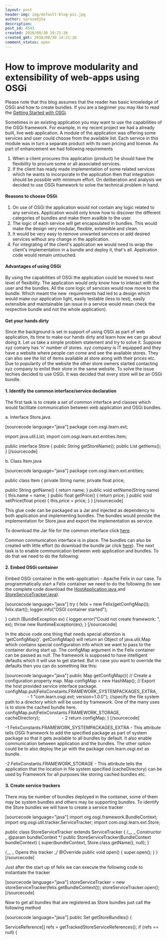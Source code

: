 ```yaml
---
layout: post
header-img: img/default-blog-pic.jpg
author: sprasadjha
description: 
post_id: 4543
created: 2010/08/30 19:21:26
created_gmt: 2010/08/30 14:21:26
comment_status: open
---
```


# How to improve modularity and extensibility of web-apps using OSGi

Please note that this blog assumes that the reader has basic knowledge of OSGi and how to create bundles. If you are a beginner you may like to read the [Getting Started with OSGi][1].

Sometimes in an existing application you may want to use the capabilities of the OSGi framework. For example, in my recent project we had a already built, live web application. A module of the application was offering some services and user could choose from the available list. Each service in this module was in turn a separate product with its own pricing and license. As part of enhancement we had following requirements 

  1. When a client procures this application (product) he should have the flexibility to procure some or all associated services.
  2. If the client has ready made implementation of some related services which he wants to incorporate in the application then that integration should be possible with minimum effort.
On deliberation and analysis we decided to use OSGi framework to solve the technical problem in hand. 

#### Reasons to choose OSGi

  1. On use of OSGi the application would not contain any logic related to any services. Application would only know how to discover the different categories of bundles and make them availble to the user.
  2. The logic of each service will get encapsulated in bundles. This would make the design very modular, flexible, extensible and clean.
  3. It would be very easy to remove unwanted services or add desired services without any change in the application.
  4. For integrating of the client's application we would need to wrap the client's implementation in a bundle and deploy it, that's all. Application code would remain untouched.

#### Advantages of using OSGi

By using the capabilities of OSGi the application could be moved to next level of flexibility. The application would only know how to interact with the user and the bundles. All the core logic of services would now move to the bundle. Which meant the new  requirements had led to a design which would make our application light, easily testable (less to test), easily extensible and maintainable (an issue in a service would mean check the respective bundle and not the whole application). 

#### Get your hands dirty

Since the background is set in support of using OSGi as part of web application, its time to make our hands dirty and learn how we can go about doing it. Let us take a simple problem statement and try to solve it. Suppose xyz comany has 'n' number of stores. xyz company is IT equipped and they have a website where people can come and see the available stores. They can also see the list of items available at store along with their prices etc. Due to popularity of the website the other store owners started contacting xyz company to enlist their store in the same website. To solve the issue techies decided to use OSGi. It was decided that every store will be an OSGi bundle. 

#### 1\. Identify the common interface/service declaration

The first task is to create a set of common interface and classes which would facilitate communication between web application and OSGi bundles.

a. Interface Store.java

[sourcecode language="java"] package com.osgi.learn.ext;

import java.util.List; import com.osgi.learn.ext.entities.Item;

public interface Store { public String getStoreName(); public List<Item> getItems(); } [/sourcecode]

b. Class Item.java

[sourcecode language="java"] package com.osgi.learn.ext.entities;

public class Item { private String name; private float price;

public String getName() { return name; } public void setName(String name) { this.name = name; } public float getPrice() { return price; } public void setPrice(float price) { this.price = price; } } [/sourcecode]

This glue code can be packaged as a Jar and injected as dependency to both application and implementing bundles. The bundles would provide the implementation for Store.java and export the implementation as service.

To download the Jar file for the common interface click [here][2].

Common communication interface is in place. The bundles can also be created with little effort (to download the bundle jar click [here][3]). The next task is to enable communication between web application and bundles. To do that we need to do the following: 

#### 2\. Embed OSGi container

Embed OSGi container in the web-application - Apache Felix in our case. To programmatically start a Felix container we need to do the following (to see the complete code download the [HostApplication.java ][4]and[ StoreServiceTracker.java][5]).

[sourcecode language="java"] try { felix = new Felix(getConfigMap()); felix.start(); logger.info("OSGI container started");

} catch (BundleException ex) { logger.error("Could not create framework: ", ex); throw new RuntimeException(ex); } [/sourcecode]

In the above code one thing that needs special attention is 'getConfigMap()'. getConfigMap() will return an Object of java.util.Map which contains special configuration info which we want to pass to the container during start up. The configMap argument in the Felix container can be passed as null. The framework is supposed to have intelligent defaults which it will use to get started. But in case you want to override the defaults then you can do something like this:

[sourcecode language="java"] public Map getConfigMap(){ // Create a configuration property map. Map configMap = new HashMap(); // Export the host provided service interface package. configMap.put(FelixConstants.FRAMEWORK_SYSTEMPACKAGES_EXTRA,                      - 1 "com.learn.osgi.ext; version=1.0.0"); //specify the file system path to a directory which will be used by framework. One of the many uses is to store the cached bundle here. configMap.put(FelixConstants.FRAMEWORK_STORAGE, cacheDirectory);                  - 2 return configMap; } [/sourcecode]

-1 FelixConstants.FRAMEWORK_SYSTEMPACKAGES_EXTRA - This attribute tells OSGi framework to add the specified package as part of system package so that it gets available to all bundles by default. It also enable communication between application and the bundles. The other option could be to also deploy the jar with the package com.learn.osgi.ext as bundle.

-2 FelixConstants.FRAMEWORK_STORAGE - This attribute tells the application that the location in file system specified (cacheDirectory) can be used by Framework for all purposes like storing cached bundles etc. 

#### 3\. Create service trackers

There may be number of bundles deployed in the container, some of them may be system bundles and others may be supporting bundles. To identify the Store bundles we will have to create a service tracker

[sourcecode language="java"] import org.osgi.framework.BundleContext; import org.osgi.util.tracker.ServiceTracker; import com.osgi.learn.ext.Store;

public class StoreServiceTracker extends ServiceTracker { /__ _ Constructor _ @param bundleContext */ public StoreServiceTracker(BundleContext bundleContext) { super(bundleContext, Store.class.getName(), null); }

/__ _ Opens this tracker _/ @Override public void open() { super.open(); } } [/sourcecode]

Just after the start up of felix we can execute the following code to instantiate the tracker

[sourcecode language="java"] storeServiceTracker = new storeServiceTracker(felix.getBundleContext()); storeServiceTracker.open(); [/sourcecode]

Now to get all bundles that are registered as Store bundles just call the following method

[sourcecode language="java"] public Set<Bundle> getStoreBundles() {

ServiceReference[] refs = getTrackedStoreServiceReferences(); if (refs == null) {

   [1]: http://www.osgi.org/About/HowOSGi
   [2]: http://www.esnips.com/nsdoc/0471819e-9182-4f72-a835-4932936f2ea3/?action=forceDL
   [3]: http://www.esnips.com/nsdoc/c124b58c-c12d-4ace-a8cf-37a57197d1fe/?action=forceDL
   [4]: http://www.esnips.com/nsdoc/e5b8d17b-0009-49f4-a9d1-cb10a545ba35/?action=forceDL
   [5]: http://www.esnips.com/nsdoc/239da89e-7a11-4960-a274-8b20929a1b8b/?action=forceDL
